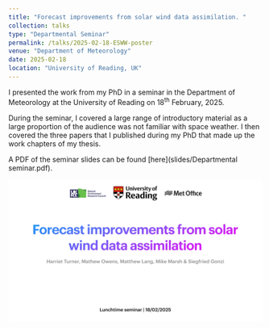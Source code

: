 ```yaml
---
title: "Forecast improvements from solar wind data assimilation. "
collection: talks
type: "Departmental Seminar"
permalink: /talks/2025-02-18-ESWW-poster
venue: "Department of Meteorology"
date: 2025-02-18 
location: "University of Reading, UK"
---
```


I presented the work from my PhD in a seminar in the Department of Meteorology at the University of Reading on 18<sup>th</sup> February, 2025.

During the seminar, I covered a large range of introductory material as a large proportion of the audience was not familiar with space weather. I then covered the three papers that I published during my PhD that made up the work chapters of my thesis.  

A PDF of the seminar slides can be found [here](slides/Departmental seminar.pdf).

![Departmental seminar](pictures/Departmental_seminar_title.jpg)
